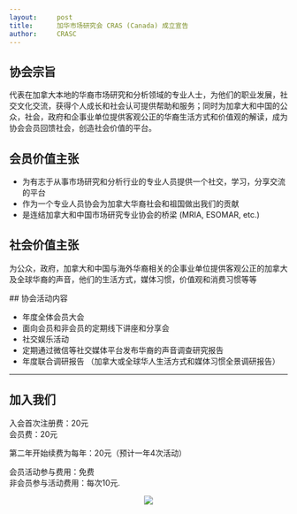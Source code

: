 ```yaml
---
layout: 	post
title:      加华市场研究会 CRAS (Canada) 成立宣告
author:     CRASC
---
```


## 协会宗旨
<p align="justify">
代表在加拿大本地的华裔市场研究和分析领域的专业人士，为他们的职业发展，社交文化交流，获得个人成长和社会认可提供帮助和服务；同时为加拿大和中国的公众，社会，政府和企事业单位提供客观公正的华裔生活方式和价值观的解读，成为协会会员回馈社会，创造社会价值的平台。
</p>
<!--more-->

## 会员价值主张

* 为有志于从事市场研究和分析行业的专业人员提供一个社交，学习，分享交流的平台
* 作为一个专业人员协会为加拿大华裔社会和祖国做出我们的贡献
* 是连结加拿大和中国市场研究专业协会的桥梁 (MRIA, ESOMAR, etc.)

## 社会价值主张
<p align="justify">
为公众，政府，加拿大和中国与海外华裔相关的企事业单位提供客观公正的加拿大及全球华裔的声音，他们的生活方式，媒体习惯，价值观和消费习惯等等
</p>
## 协会活动内容

* 年度全体会员大会
* 面向会员和非会员的定期线下讲座和分享会
* 社交娱乐活动
* 定期通过微信等社交媒体平台发布华裔的声音调查研究报告
* 年度联合调研报告 （加拿大或全球华人生活方式和媒体习惯全景调研报告）

---

## 加入我们

入会首次注册费：20元 <br/>
会员费：20元

第二年开始续费为每年：20元（预计一年4次活动）

会员活动参与费用：免费 <br/>
非会员参与活动费用：每次10元.

<p align="center">
  <img src="https://mmbiz.qpic.cn/mmbiz_jpg/bbylg7SuiaLdwwaQSrHPj14tu35LkxtdA90nCM6uUjX6sQ7uXnPKfqIiaf4Y4fgJsy8bCKsXotX6qXeiaPo75bic2w/640?wx_fmt=jpeg&tp=webp&wxfrom=5&wx_lazy=1">
</p>